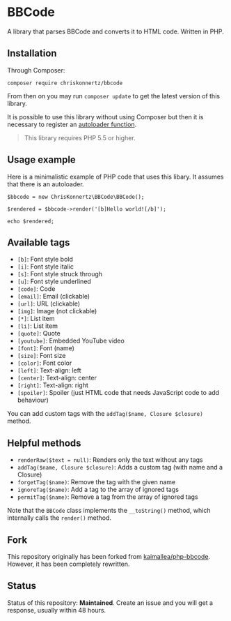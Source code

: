 
# BBCode

A library that parses BBCode and converts it to HTML code. Written in PHP.

## Installation

Through Composer:

```
composer require chriskonnertz/bbcode
```

From then on you may run `composer update` to get the latest version of this library.

It is possible to use this library without using Composer but then it is necessary to register an 
[autoloader function](https://github.com/php-fig/fig-standards/blob/master/accepted/PSR-0.md#example-implementation).

> This library requires PHP 5.5 or higher.

## Usage example

Here is a minimalistic example of PHP code that uses this libary. It assumes that there is an autoloader.

```
$bbcode = new ChrisKonnertz\BBCode\BBCode();

$rendered = $bbcode->render('[b]Hello world![/b]');

echo $rendered;
```

## Available tags

* `[b]`: Font style bold
* `[i]`: Font style italic
* `[s]`: Font style struck through
* `[u]`: Font style underlined
* `[code]`: Code
* `[email]`: Email (clickable)
* `[url]`: URL (clickable)
* `[img]`: Image (not clickable)
* `[*]`: List item
* `[li]`: List item
* `[quote]`: Quote
* `[youtube]`: Embedded YouTube video
* `[font]`: Font (name)
* `[size]`: Font size
* `[color]`: Font color
* `[left]`: Text-align: left
* `[center]`: Text-align: center
* `[right]`: Text-align: right
* `[spoiler]`: Spoiler (just HTML code that needs JavaScript code to add behaviour)

You can add custom tags with the `addTag($name, Closure $closure)` method.

## Helpful methods

* `renderRaw($text = null)`: Renders only the text without any tags
* `addTag($name, Closure $closure)`: Adds a custom tag (with name and a Closure)
* `forgetTag($name)`: Remove the tag with the given name
* `ignoreTag($name)`: Add a tag to the array of ignored tags
* `permitTag($name)`: Remove a tag from the array of ignored tags

Note that the `BBCode` class implements the `__toString()` method, which internally calls the `render()` method.

## Fork

This repository originally has been forked from [kaimallea/php-bbcode](https://github.com/kaimallea/php-bbcode). However, it has been completely rewritten.

## Status

Status of this repository: **Maintained**. Create an issue and you will get a response, usually within 48 hours.
